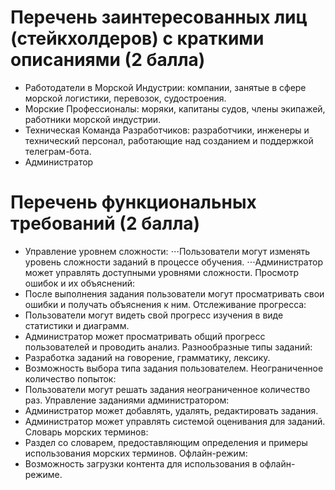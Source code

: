 # Перечень заинтересованных лиц (стейкхолдеров) с краткими описаниями (2 балла)
- Работодатели в Морской Индустрии: компании, занятые в сфере морской логистики, перевозок, судостроения.
- Морские Профессионалы: моряки, капитаны судов, члены экипажей, работники морской индустрии.
- Техническая Команда Разработчиков: разработчики, инженеры и технический персонал, работающие над созданием и поддержкой телеграм-бота.
- Администратор 
# Перечень функциональных требований (2 балла)
- Управление уровнем сложности:
 ⋅⋅⋅Пользователи могут изменять уровень сложности заданий в процессе обучения.
 ⋅⋅⋅Администратор может управлять доступными уровнями сложности.
Просмотр ошибок и их объяснений:
- После выполнения задания пользователи могут просматривать свои ошибки и получать объяснения к ним.
Отслеживание прогресса:
- Пользователи могут видеть свой прогресс изучения в виде статистики и диаграмм.
- Администратор может просматривать общий прогресс пользователей и проводить анализ.
Разнообразные типы заданий:
- Разработка заданий на говорение, грамматику, лексику.
- Возможность выбора типа задания пользователем.
Неограниченное количество попыток:
- Пользователи могут решать задания неограниченное количество раз.
Управление заданиями администратором:
- Администратор может добавлять, удалять, редактировать задания.
- Администратор может управлять системой оценивания для заданий.
Словарь морских терминов:
- Раздел со словарем, предоставляющим определения и примеры использования морских терминов.
Офлайн-режим:
- Возможность загрузки контента для использования в офлайн-режиме.

